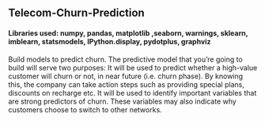 ## Telecom-Churn-Prediction
#### Libraries used: numpy, pandas, matplotlib ,seaborn, warnings, sklearn, imblearn, statsmodels, IPython.display, pydotplus, graphviz

Build models to predict churn. The predictive model that you’re going to build will serve two purposes: It will be used to predict whether a high-value customer will churn or not, in near future (i.e. churn phase). By knowing this, the company can take action steps such as providing special plans, discounts on recharge etc. It will be used to identify important variables that are strong predictors of churn. These variables may also indicate why customers choose to switch to other networks.
